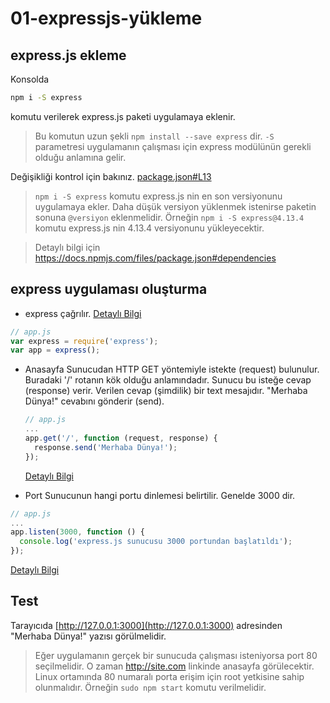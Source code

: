 # 01-expressjs-yükleme

## express.js ekleme
Konsolda
```bash
npm i -S express
```
komutu verilerek express.js paketi uygulamaya eklenir.
> Bu komutun uzun şekli `npm install --save express` dir. `-S` parametresi uygulamanın çalışması için express modülünün gerekli olduğu anlamına gelir.

Değişikliği kontrol için bakınız. [package.json#L13](package.json#L13)

> `npm i -S express` komutu express.js nin en son versiyonunu uygulamaya ekler. Daha düşük versiyon yüklenmek istenirse paketin sonuna `@versiyon` eklenmelidir. Örneğin `npm i -S express@4.13.4` komutu express.js nin 4.13.4 versiyonunu yükleyecektir.

> Detaylı bilgi için https://docs.npmjs.com/files/package.json#dependencies

## express uygulaması oluşturma
- express çağrılır. [Detaylı Bilgi](http://expressjs.com/en/4x/api.html#express)
```js
// app.js
var express = require('express');
var app = express();
```

- Anasayfa
Sunucudan HTTP GET yöntemiyle istekte (request) bulunulur. Buradaki '/' rotanın kök olduğu anlamındadır. Sunucu bu isteğe cevap (response) verir. Verilen cevap (şimdilik) bir text mesajıdır. "Merhaba Dünya!" cevabını gönderir (send).

  ```js
  // app.js
  ...
  app.get('/', function (request, response) {
    response.send('Merhaba Dünya!');
  });
  ```
  [Detaylı Bilgi](http://expressjs.com/en/4x/api.html#app.get.method)

- Port
Sunucunun hangi portu dinlemesi belirtilir. Genelde 3000 dir.
```js
// app.js
...
app.listen(3000, function () {
  console.log('express.js sunucusu 3000 portundan başlatıldı');
});
```
[Detaylı Bilgi](http://expressjs.com/en/4x/api.html#app.listen)

## Test

Tarayıcıda [http://127.0.0.1:3000](http://127.0.0.1:3000) adresinden "Merhaba Dünya!" yazısı görülmelidir.

> Eğer uygulamanın gerçek bir sunucuda çalışması isteniyorsa port 80 seçilmelidir. O zaman http://site.com linkinde anasayfa görülecektir. Linux ortamında 80 numaralı porta erişim için root yetkisine sahip olunmalıdır. Örneğin `sudo npm start` komutu verilmelidir.
